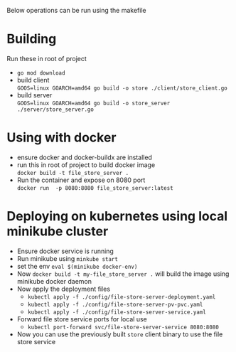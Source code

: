 Below operations can be run using the makefile

#  Building
Run these in root of project
- `go mod download`
- build client   
 `GOOS=linux GOARCH=amd64 go build -o store ./client/store_client.go`
- build server  
  `GOOS=linux GOARCH=amd64 go build -o store_server ./server/store_server.go`

# Using with docker
- ensure docker and docker-buildx are installed
- run this in root of project to build docker image  
  `docker build -t file_store_server .`
- Run the container and expose on 8080 port  
  `docker run  -p 8080:8080 file_store_server:latest`

# Deploying on kubernetes using local minikube cluster
- Ensure docker service is running
- Run minikube using `minkube start`
- set the env `eval $(minikube docker-env)`
- Now `docker build -t my-file_store_server .` will build the image using minikube docker daemon
- Now apply the deployment files
  - `kubectl apply -f ./config/file-store-server-deployment.yaml`
  - `kubectl apply -f ./config/file-store-server-pv-pvc.yaml`
  - `kubectl apply -f ./config/file-store-server-service.yaml`
- Forward file store service ports for local use
  - `kubectl port-forward svc/file-store-server-service 8080:8080`
- Now you can use the previously built `store` client binary to use the file store service
